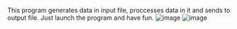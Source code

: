 This program generates data in input file, proccesses data in it and sends to output file. Just launch the program and have fun.
![image](https://user-images.githubusercontent.com/83009912/204679000-39aab64e-f998-4c2b-ba57-88869b6a2186.png)
![image](https://user-images.githubusercontent.com/83009912/205167339-6be653bd-60e3-433e-aff3-f4a1abd9bfcd.png)
